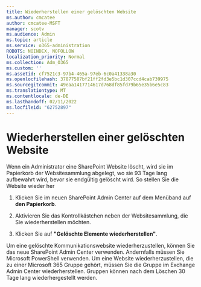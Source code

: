 ```yaml
---
title: Wiederherstellen einer gelöschten Website
ms.author: cmcatee
author: cmcatee-MSFT
manager: scotv
ms.audience: Admin
ms.topic: article
ms.service: o365-administration
ROBOTS: NOINDEX, NOFOLLOW
localization_priority: Normal
ms.collection: Adm_O365
ms.custom: ''
ms.assetid: cf7521c3-97b4-465a-97eb-6c0a41338a30
ms.openlocfilehash: 37877587bf21ff2fd3e5bc1d307ccd4cab739975
ms.sourcegitcommit: 49eaa1417714617d768df85fd79b65e35b6e5c83
ms.translationtype: MT
ms.contentlocale: de-DE
ms.lasthandoff: 02/11/2022
ms.locfileid: "62752897"
---
```

# <a name="restore-a-deleted-site"></a>Wiederherstellen einer gelöschten Website

Wenn ein Administrator eine SharePoint Website löscht, wird sie im Papierkorb der Websitesammlung abgelegt, wo sie 93 Tage lang aufbewahrt wird, bevor sie endgültig gelöscht wird. So stellen Sie die Website wieder her
  
1. Klicken Sie im neuen SharePoint Admin Center auf dem Menüband auf **den Papierkorb**. 
    
2. Aktivieren Sie das Kontrollkästchen neben der Websitesammlung, die Sie wiederherstellen möchten.
    
3. Klicken Sie auf **"Gelöschte Elemente wiederherstellen"**.
    
Um eine gelöschte Kommunikationswebsite wiederherzustellen, können Sie das neue SharePoint Admin Center verwenden. Andernfalls müssen Sie Microsoft PowerShell verwenden. Um eine Website wiederherzustellen, die zu einer Microsoft 365 Gruppe gehört, müssen Sie die Gruppe im Exchange Admin Center wiederherstellen. Gruppen können nach dem Löschen 30 Tage lang wiederhergestellt werden.
  

